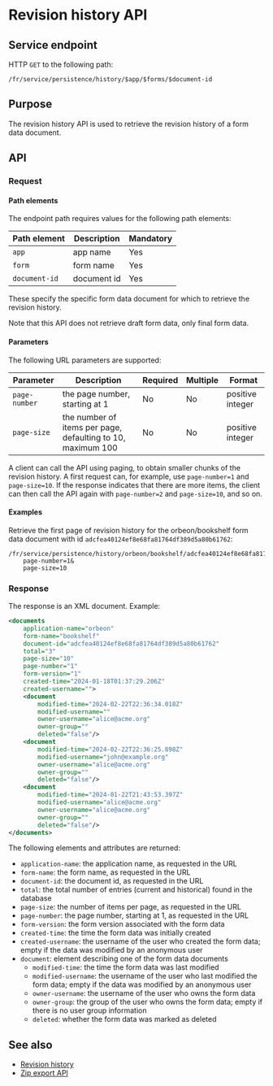 # Revision history API

## Service endpoint

HTTP `GET` to the following path:

```
/fr/service/persistence/history/$app/$forms/$document-id
```

## Purpose

The revision history API is used to retrieve the revision history of a form data document.

## API

### Request

#### Path elements

The endpoint path requires values for the following path elements:

| Path element  | Description | Mandatory |
|---------------|-------------|-----------|
| `app`         | app name    | Yes       |
| `form`        | form name   | Yes       |
| `document-id` | document id | Yes       |

These specify the specific form data document for which to retrieve the revision history.

Note that this API does not retrieve draft form data, only final form data.

#### Parameters

The following URL parameters are supported:

| Parameter     | Description                                                 | Required | Multiple | Format           |
|---------------|-------------------------------------------------------------|----------|----------|------------------|
| `page-number` | the page number, starting at 1                              | No       | No       | positive integer |
| `page-size`   | the number of items per page, defaulting to 10, maximum 100 | No       | No       | positive integer |

A client can call the API using paging, to obtain smaller chunks of the revision history. A first request can, for example, use `page-number=1` and `page-size=10`. If the response indicates that there are more items, the client can then call the API again with `page-number=2` and `page-size=10`, and so on.

#### Examples

Retrieve the first page of revision history for the orbeon/bookshelf form data document with id `adcfea40124ef8e68fa81764df389d5a80b61762`:

```
/fr/service/persistence/history/orbeon/bookshelf/adcfea40124ef8e68fa81764df389d5a80b61762?
    page-number=1&
    page-size=10
```

### Response

The response is an XML document. Example:

```xml
<documents
    application-name="orbeon"
    form-name="bookshelf"
    document-id="adcfea40124ef8e68fa81764df389d5a80b61762"
    total="3"
    page-size="10"
    page-number="1"
    form-version="1"
    created-time="2024-01-18T01:37:29.206Z"
    created-username="">
    <document 
        modified-time="2024-02-22T22:36:34.018Z" 
        modified-username=""
        owner-username="alice@acme.org"
        owner-group=""
        deleted="false"/>
    <document 
        modified-time="2024-02-22T22:36:25.898Z" 
        modified-username="john@example.org"
        owner-username="alice@acme.org"
        owner-group=""
        deleted="false"/>
    <document 
        modified-time="2024-01-22T21:43:53.397Z"
        modified-username="alice@acme.org"
        owner-username="alice@acme.org"
        owner-group=""
        deleted="false"/>
</documents>
```

The following elements and attributes are returned:

- `application-name`: the application name, as requested in the URL
- `form-name`: the form name, as requested in the URL
- `document-id`: the document id, as requested in the URL
- `total`: the total number of entries (current and historical) found in the database
- `page-size`: the number of items per page, as requested in the URL
- `page-number`: the page number, starting at 1, as requested in the URL
- `form-version`: the form version associated with the form data
- `created-time`: the time the form data was initially created
- `created-username`: the username of the user who created the form data; empty if the data was modified by an anonymous user
- `document`: element describing one of the form data documents
    - `modified-time`: the time the form data was last modified
    - `modified-username`: the username of the user who last modified the form data; empty if the data was modified by an anonymous user
    - `owner-username`: the username of the user who owns the form data
    - `owner-group`: the group of the user who owns the form data; empty if there is no user group information
    - `deleted`: whether the form data was marked as deleted

## See also

- [Revision history](/form-runner/feature/revision-history.md)
- [Zip export API](/form-runner/api/persistence/export-zip.md)
